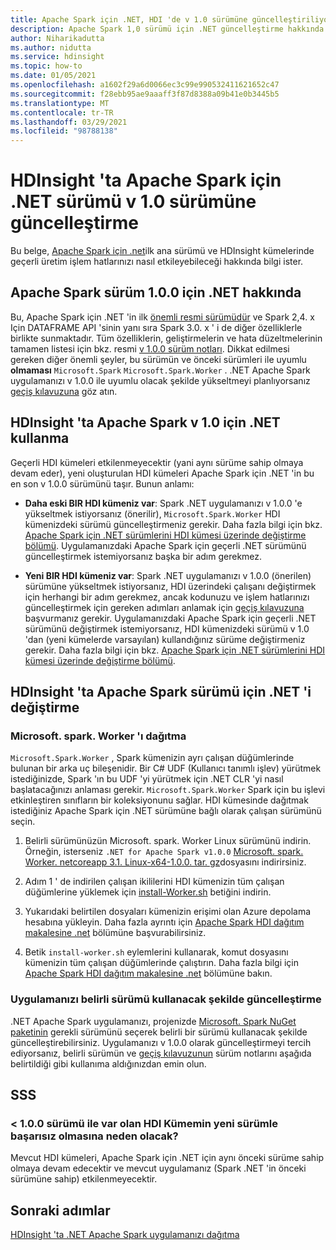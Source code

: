 ```yaml
---
title: Apache Spark için .NET, HDI 'de v 1.0 sürümüne güncelleştiriliyor
description: Apache Spark 1,0 sürümü için .NET güncelleştirme hakkında bilgi edinin ve bu, mevcut kodunuzu ve kümelerinizi nasıl etkilediğini öğrenin.
author: Niharikadutta
ms.author: nidutta
ms.service: hdinsight
ms.topic: how-to
ms.date: 01/05/2021
ms.openlocfilehash: a1602f29a6d0066ec3c99e990532411621652c47
ms.sourcegitcommit: f28ebb95ae9aaaff3f87d8388a09b41e0b3445b5
ms.translationtype: MT
ms.contentlocale: tr-TR
ms.lasthandoff: 03/29/2021
ms.locfileid: "98788138"
---
```

# <a name="updating-net-for-apache-spark-to-version-v10--in-hdinsight"></a>HDInsight 'ta Apache Spark için .NET sürümü v 1.0 sürümüne güncelleştirme

Bu belge, [Apache Spark için .net](https://github.com/dotnet/spark)ilk ana sürümü ve HDInsight kümelerinde geçerli üretim işlem hatlarınızı nasıl etkileyebileceği hakkında bilgi ister.

## <a name="about-net-for-apache-spark-version-100"></a>Apache Spark sürüm 1.0.0 için .NET hakkında

Bu, Apache Spark için .NET 'in ilk [önemli resmi sürümüdür](https://github.com/dotnet/spark/releases/tag/v1.0.0) ve Spark 2,4. x Için DATAFRAME API 'sinin yanı sıra Spark 3.0. x ' i de diğer özelliklerle birlikte sunmaktadır. Tüm özelliklerin, geliştirmelerin ve hata düzeltmelerinin tamamen listesi için bkz. resmi [v 1.0.0 sürüm notları](https://github.com/dotnet/spark/blob/master/docs/release-notes/1.0.0/release-1.0.0.md).
Dikkat edilmesi gereken diğer önemli şeyler, bu sürümün ve önceki sürümleri ile uyumlu **olmaması** `Microsoft.Spark` `Microsoft.Spark.Worker` . .NET Apache Spark uygulamanızı v 1.0.0 ile uyumlu olacak şekilde yükseltmeyi planlıyorsanız [geçiş kılavuzuna](https://github.com/dotnet/spark/blob/master/docs/migration-guide.md#upgrading-from-microsoftspark-0x-to-10) göz atın.

## <a name="using-net-for-apache-spark-v10-in-hdinsight"></a>HDInsight 'ta Apache Spark v 1.0 için .NET kullanma

Geçerli HDI kümeleri etkilenmeyecektir (yani aynı sürüme sahip olmaya devam eder), yeni oluşturulan HDI kümeleri Apache Spark için .NET 'in bu en son v 1.0.0 sürümünü taşır. Bunun anlamı:

- **Daha eski BIR HDI kümeniz var**: Spark .NET uygulamanızı v 1.0.0 'e yükseltmek istiyorsanız (önerilir), `Microsoft.Spark.Worker` HDI kümenizdeki sürümü güncelleştirmeniz gerekir. Daha fazla bilgi için bkz. [Apache Spark için .NET sürümlerini HDI kümesi üzerinde değiştirme bölümü](#changing-net-for-apache-spark-version-on-hdinsight).
Uygulamanızdaki Apache Spark için geçerli .NET sürümünü güncelleştirmek istemiyorsanız başka bir adım gerekmez.  

- **Yeni BIR HDI kümeniz var**: Spark .NET uygulamanızı v 1.0.0 (önerilen) sürümüne yükseltmek istiyorsanız, HDI üzerindeki çalışanı değiştirmek için herhangi bir adım gerekmez, ancak kodunuzu ve işlem hatlarınızı güncelleştirmek için gereken adımları anlamak için [geçiş kılavuzuna](https://github.com/dotnet/spark/blob/master/docs/migration-guide.md#upgrading-from-microsoftspark-0x-to-10) başvurmanız gerekir.
Uygulamanızdaki Apache Spark için geçerli .NET sürümünü değiştirmek istemiyorsanız, HDI kümenizdeki sürümü v 1.0 'dan (yeni kümelerde varsayılan) kullandığınız sürüme değiştirmeniz gerekir. Daha fazla bilgi için bkz. [Apache Spark için .NET sürümlerini HDI kümesi üzerinde değiştirme bölümü](spark-dotnet-version-update.md#changing-net-for-apache-spark-version-on-hdinsight).  

## <a name="changing-net-for-apache-spark-version-on-hdinsight"></a>HDInsight 'ta Apache Spark sürümü için .NET 'i değiştirme

### <a name="deploy-microsoftsparkworker"></a>Microsoft. spark. Worker 'ı dağıtma

`Microsoft.Spark.Worker` , Spark kümenizin ayrı çalışan düğümlerinde bulunan bir arka uç bileşenidir. Bir C# UDF (Kullanıcı tanımlı işlev) yürütmek istediğinizde, Spark 'ın bu UDF 'yi yürütmek için .NET CLR 'yi nasıl başlatacağınızı anlaması gerekir. `Microsoft.Spark.Worker` Spark için bu işlevi etkinleştiren sınıfların bir koleksiyonunu sağlar. HDI kümesinde dağıtmak istediğiniz Apache Spark için .NET sürümüne bağlı olarak çalışan sürümünü seçin.

1. Belirli sürümünüzün Microsoft. spark. Worker Linux sürümünü indirin. Örneğin, isterseniz `.NET for Apache Spark v1.0.0` [Microsoft. spark. Worker. netcoreapp 3.1. Linux-x64-1.0.0. tar. gz](https://github.com/dotnet/spark/releases/tag/v1.0.0)dosyasını indirirsiniz.  

2. Adım 1 ' de indirilen çalışan ikililerini HDI kümenizin tüm çalışan düğümlerine yüklemek için [install-Worker.sh](https://github.com/dotnet/spark/blob/master/deployment/install-worker.sh) betiğini indirin.  

3. Yukarıdaki belirtilen dosyaları kümenizin erişimi olan Azure depolama hesabına yükleyin. Daha fazla ayrıntı için [Apache Spark HDI dağıtım makalesine .net](/dotnet/spark/tutorials/hdinsight-deployment#upload-files-to-azure) bölümüne başvurabilirsiniz.

4. Betik `install-worker.sh` eylemlerini kullanarak, komut dosyasını kümenizin tüm çalışan düğümlerinde çalıştırın. Daha fazla bilgi için [Apache Spark HDI dağıtım makalesine .net](/dotnet/spark/tutorials/hdinsight-deployment#run-the-hdinsight-script-action) bölümüne bakın.

### <a name="update-your-application-to-use-specific-version"></a>Uygulamanızı belirli sürümü kullanacak şekilde güncelleştirme

.NET Apache Spark uygulamanızı, projenizde [Microsoft. Spark NuGet paketinin](https://www.nuget.org/packages/Microsoft.Spark/) gerekli sürümünü seçerek belirli bir sürümü kullanacak şekilde güncelleştirebilirsiniz. Uygulamanızı v 1.0.0 olarak güncelleştirmeyi tercih ediyorsanız, belirli sürümün ve [geçiş kılavuzunun](https://github.com/dotnet/spark/blob/master/docs/migration-guide.md#upgrading-from-microsoftspark-0x-to-10) sürüm notlarını aşağıda belirtildiği gibi kullanıma aldığınızdan emin olun.

## <a name="faqs"></a>SSS

### <a name="will-my-existing-hdi-cluster-with-version--100-start-failing-with-the-new-release"></a>< 1.0.0 sürümü ile var olan HDI Kümemin yeni sürümle başarısız olmasına neden olacak?

Mevcut HDI kümeleri, Apache Spark için .NET için aynı önceki sürüme sahip olmaya devam edecektir ve mevcut uygulamanız (Spark .NET 'in önceki sürümüne sahip) etkilenmeyecektir.

## <a name="next-steps"></a>Sonraki adımlar

[HDInsight 'ta .NET Apache Spark uygulamanızı dağıtma](/dotnet/spark/tutorials/hdinsight-deployment)